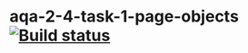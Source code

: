 # aqa-2-4-task-1-page-objects    [![Build status](https://ci.appveyor.com/api/projects/status/96ajbx7rh0s18oky?svg=true)](https://ci.appveyor.com/project/m-starilov/aqa-2-4-task-1-page-objects)
